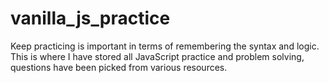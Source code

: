 # vanilla_js_practice
Keep practicing is important in terms of remembering the syntax and logic. This is where I have stored all JavaScript practice and problem solving, questions have been picked from various resources.
